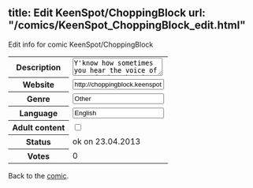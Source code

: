 title: Edit KeenSpot/ChoppingBlock
url: "/comics/KeenSpot_ChoppingBlock_edit.html"
---
Edit info for comic KeenSpot/ChoppingBlock

<form name="comic" action="http://gaepostmail.appengine.com/comic" name="post">
<table class="comicinfo">
<tr>
<th>Description</th><td><textarea name="description">Y'know how sometimes you hear the voice of your dead mother in your head commanding you to murder sorority girls with a chainsaw and keep their eyeballs in a big jar of formaldehyde? Don't you hate that? I mean, does she have ANY IDEA how hard it is to get your hands on THAT MUCH formaldehyde? Sheesh.</textarea></td>
</tr>
<tr>
<th>Website</th><td><input type="text" name="url" value="http://choppingblock.keenspot.com/"/></td>
</tr>
<tr>
<th>Genre</th><td><input type="text" name="genre" value="Other"/></td>
</tr>
<tr>
<th>Language</th><td><input type="text" name="language" value="English"/></td>
</tr>
<tr>
<th>Adult content</th><td><input type="checkbox" name="adult" value="adult" /></td>
</tr>
<tr>
<th>Status</th><td>ok on 23.04.2013</td>
</tr>
<tr>
<th>Votes</th><td>0</div></td>
</tr>
</table>
</form>

Back to the [comic](/comics/KeenSpot_ChoppingBlock.html).
